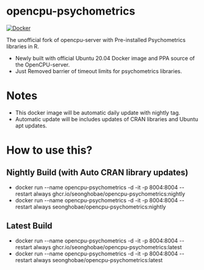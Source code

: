 # opencpu-psychometrics
[![Docker](https://github.com/seonghobae/opencpu-psychometrics/actions/workflows/docker-publish.yml/badge.svg)](https://github.com/seonghobae/opencpu-psychometrics/actions/workflows/docker-publish.yml)

The unofficial fork of opencpu-server with Pre-installed Psychometrics libraries in R.
- Newly built with official Ubuntu 20.04 Docker image and PPA source of the OpenCPU-server.
- Just Removed barrier of timeout limits for psychometrics libraries.

# Notes
- This docker image will be automatic daily update with nightly tag.
- Automatic update will be includes updates of CRAN libraries and Ubuntu apt updates.

# How to use this?
## Nightly Build (with Auto CRAN library updates)
- docker run --name opencpu-psychometrics -d -it -p 8004:8004 --restart always ghcr.io/seonghobae/opencpu-psychometrics:nightly
- docker run --name opencpu-psychometrics -d -it -p 8004:8004 --restart always seonghobae/opencpu-psychometrics:nightly

## Latest Build
- docker run --name opencpu-psychometrics -d -it -p 8004:8004 --restart always ghcr.io/seonghobae/opencpu-psychometrics:latest
- docker run --name opencpu-psychometrics -d -it -p 8004:8004 --restart always seonghobae/opencpu-psychometrics:latest

